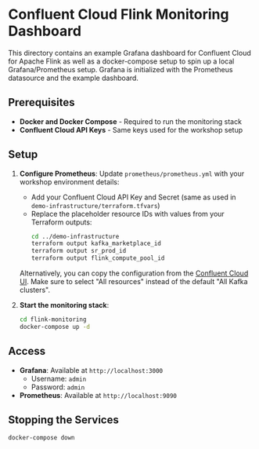 # Confluent Cloud Flink Monitoring Dashboard

This directory contains an example Grafana dashboard for Confluent Cloud for Apache Flink as well as a docker-compose setup to spin up a local Grafana/Prometheus setup. Grafana is initialized with the Prometheus datasource and the example dashboard.

## Prerequisites

- **Docker and Docker Compose** - Required to run the monitoring stack
- **Confluent Cloud API Keys** - Same keys used for the workshop setup

## Setup

1. **Configure Prometheus**: Update `prometheus/prometheus.yml` with your workshop environment details:
   - Add your Confluent Cloud API Key and Secret (same as used in `demo-infrastructure/terraform.tfvars`)
   - Replace the placeholder resource IDs with values from your Terraform outputs:
     ```bash
     cd ../demo-infrastructure
     terraform output kafka_marketplace_id
     terraform output sr_prod_id  
     terraform output flink_compute_pool_id
     ```
   
   Alternatively, you can copy the configuration from the [Confluent Cloud UI](https://confluent.cloud/settings/metrics/integrations?integration=prometheus). Make sure to select "All resources" instead of the default "All Kafka clusters".

2. **Start the monitoring stack**:
   ```bash
   cd flink-monitoring
   docker-compose up -d
   ```

## Access

- **Grafana**: Available at `http://localhost:3000` 
  - Username: `admin`
  - Password: `admin`
- **Prometheus**: Available at `http://localhost:9090`

## Stopping the Services

```bash
docker-compose down
```